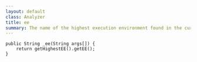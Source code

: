 ```yaml
---
layout: default
class: Analyzer
title: ee
summary: The name of the highest execution environment found in the current JAR
---
```


	public String _ee(String args[]) {
		return getHighestEE().getEE();
	}

